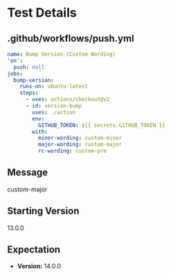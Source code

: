 # Test Details
## .github/workflows/push.yml
```YAML
name: Bump Version (Custom Wording)
'on':
  push: null
jobs:
  bump-version:
    runs-on: ubuntu-latest
    steps:
      - uses: actions/checkout@v2
      - id: version-bump
        uses: ./action
        env:
          GITHUB_TOKEN: ${{ secrets.GITHUB_TOKEN }}
        with:
          minor-wording: custom-minor
          major-wording: custom-major
          rc-wording: custom-pre

```
## Message
custom-major
## Starting Version
13.0.0
## Expectation
- **Version:** 14.0.0